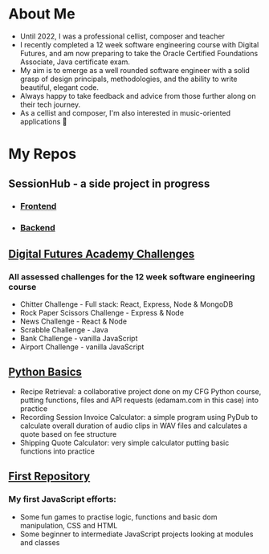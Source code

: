 # About Me 

- Until 2022, I was a professional cellist, composer and teacher
- I recently completed a 12 week software engineering course with Digital Futures, and am now preparing to take the Oracle Certified Foundations Associate, Java certificate exam.
- My aim is to emerge as a well rounded software engineer with a solid grasp of design principals, methodologies, and the ability to write beautiful, elegant code. 
- Always happy to take feedback and advice from those further along on their tech journey.
- As a cellist and composer, I'm also interested in music-oriented applications 🎵 

# My Repos
## SessionHub - a side project in progress
  - ### [Frontend](https://github.com/derynL/sessionHubFrontend)
  - ### [Backend](https://github.com/derynL/sessionHubBackend)
## [Digital Futures Academy Challenges](https://github.com/derynL/digital-futures-challenges)
### All assessed challenges for the 12 week software engineering course
-   Chitter Challenge - Full stack: React, Express, Node & MongoDB
-   Rock Paper Scissors Challenge - Express & Node
-   News Challenge - React & Node
-   Scrabble Challenge - Java
-   Bank Challenge - vanilla JavaScript
-   Airport Challenge - vanilla JavaScript
## [Python Basics](https://github.com/derynL/python_projects)
-   Recipe Retrieval: a collaborative project done on my CFG Python course, putting functions, files and API requests (edamam.com in this case) into practice
-   Recording Session Invoice Calculator: a simple program using PyDub to calculate overall duration of audio clips in WAV files and calculates a quote based on fee structure
-   Shipping Quote Calculator: very simple calculator putting basic functions into practice
## [First Repository](https://github.com/derynL/firstRepository)
### My first JavaScript efforts: 
-   Some fun games to practise logic, functions and basic dom manipulation, CSS and HTML
-   Some beginner to intermediate JavaScript projects looking at modules and classes

<!---
derynL/derynL is a ✨ special ✨ repository because its `README.md` (this file) appears on your GitHub profile.
You can click the Preview link to take a look at your changes.
--->
